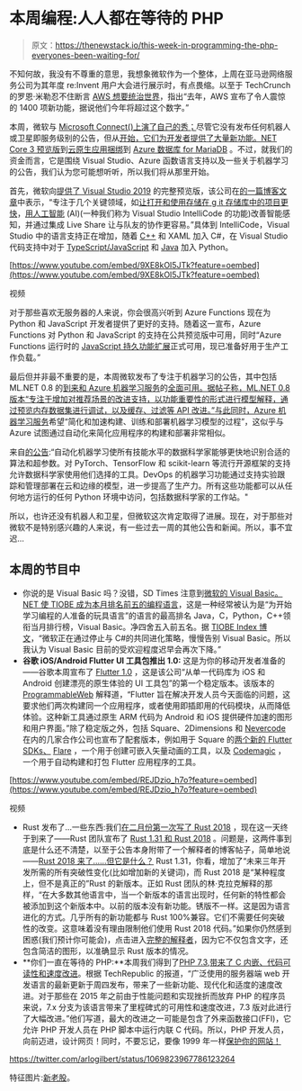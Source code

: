 # 本周编程:人人都在等待的 PHP

> 原文：<https://thenewstack.io/this-week-in-programming-the-php-everyones-been-waiting-for/>

不知何故，我没有不尊重的意思，我想象微软作为一个整体，上周在亚马逊网络服务公司为其年度 re:Invent 用户大会进行展示时，有点畏缩。以至于 TechCrunch 的罗恩·米勒忍不住断言 [AWS 想要统治世界](https://techcrunch.com/2018/12/02/aws-wants-to-rule-the-world/)，指出“去年，AWS 宣布了令人震惊的 1400 项新功能，据说他们今年将超过这个数字。”

本周，微软与 [Microsoft Connect()上演了自己的秀；](https://www.microsoft.com/en-us/connectevent/)尽管它没有发布任何机器人或卫星即服务级别的公告，但从[开始，它们为开发者提供了大量新功能。NET Core 3 预览版](https://aka.ms/netcore3preview1)到[云原生应用捆绑](/microsoft-cnab-simplifies-container-deployment-to-distributed-applications/)到 [Azure 数据库 for MariaDB](https://aka.ms/mariadbga) 。不过，就我们的资金而言，它是围绕 Visual Studio、Azure 函数语言支持以及一些关于机器学习的公告，我们认为您可能想听听，所以我们将从那里开始。

首先，微软向[提供了 Visual Studio 2019](https://aka.ms/vs-preview) 的完整预览版，该公司在[的一篇博客文章](https://blogs.msdn.microsoft.com/visualstudio/2018/12/04/making-every-developer-more-productive-with-visual-studio-2019/)中表示，“专注于几个关键领域，如[让打开和使用存储在 g it 存储库中的项目更快](http://code.visualstudio.com/blogs/2018/12/04/rich-navigation)，[用人工智能](https://blogs.msdn.microsoft.com/visualstudio/2018/12/05/visual-studio-intellicode-supports-more-languages-and-learns-from-your-code/) (AI)(一种我们称为 Visual Studio IntelliCode 的功能)改善智能感知，并通过集成 Live Share 让与队友的协作更容易。”具体到 IntelliCode，Visual Studio 中的语言支持正在增加，随着 [C++](https://blogs.msdn.microsoft.com/vcblog/2018/12/05/cppintellicode/) 和 XAML 加入 C#，在 Visual Studio 代码支持中对于 [TypeScript/JavaScript](https://aka.ms/tsintellicode) 和 [Java](https://aka.ms/vsicjava) 加入 Python。

[https://www.youtube.com/embed/9XE8kOI5JTk?feature=oembed](https://www.youtube.com/embed/9XE8kOI5JTk?feature=oembed)

视频

对于那些喜欢无服务器的人来说，你会很高兴听到 Azure Functions 现在为 Python 和 JavaScript 开发者提供了更好的支持。随着这一宣布，Azure Functions 对 Python 和 JavaScript 的支持在公共预览版中可用，同时“Azure Functions 运行时的 [JavaScript 持久功能扩展](https://docs.microsoft.com/ga-ie/azure/azure-functions/durable-functions-install)正式可用，现已准备好用于生产工作负载。”

最后但并非最不重要的是，本周微软发布了专注于机器学习的公告，其中包括 ML.NET 0.8 的[到来和 Azure 机器学习服务](https://blogs.msdn.microsoft.com/dotnet/2018/12/04/announcing-ml-net-0-8-machine-learning-for-net/)的[全面可用。据帖子称，ML.NET 0.8 版本“专注于增加对推荐场景的改进支持，以功能重要性的形式进行模型解释，通过预览内存数据集进行调试，以及缓存、过滤等 API 改进。”](https://azure.microsoft.com/en-us/blog/azure-machine-learning-service-a-look-under-the-hood/)[与此同时，Azure 机器学习服务](https://azure.microsoft.com/en-us/services/machine-learning-service/)希望“简化和加速构建、训练和部署机器学习模型的过程”，这似乎与 Azure 试图通过自动化来简化应用程序的构建和部署非常相似。

来自[的公告](https://azure.microsoft.com/en-us/blog/azure-machine-learning-service-a-look-under-the-hood/):“自动化机器学习使所有技能水平的数据科学家能够更快地识别合适的算法和超参数。对 PyTorch、TensorFlow 和 scikit-learn 等流行开源框架的支持允许数据科学家使用他们选择的工具。DevOps 的机器学习功能通过支持实验跟踪和管理部署在云和边缘的模型，进一步提高了生产力。所有这些功能都可以从任何地方运行的任何 Python 环境中访问，包括数据科学家的工作站。"

所以，也许还没有机器人和卫星，但微软这次肯定取得了进展。现在，对于那些对微软不是特别感兴趣的人来说，有一些过去一周的其他公告和新闻。所以，事不宜迟…

## 本周的节目中

*   你说的是 Visual Basic 吗？没错，SD Times 注意到[微软的 Visual Basic。NET 使 TIOBE 成为本月排名前五的编程语言](https://sdtimes.com/msft/microsofts-visual-basic-net-makes-tiobe-top-5-programming-languages/)，这是一种经常被认为是“为开始学习编程的人准备的玩具语言”的语言的最高排名 Java，C，Python，C++领衔当月排行榜，Visual Basic。净四舍五入前五名。据 [TIOBE Index 博文](https://www.tiobe.com/tiobe-index/)，“微软正在通过停止与 C#的共同进化策略，慢慢告别 Visual Basic。所以我认为 Visual Basic 目前的受欢迎程度迟早会再次下降。”
*   **谷歌 iOS/Android Flutter UI 工具包推出 1.0:** 这是为你的移动开发者准备的——谷歌本周宣布了 [Flutter 1.0](http://developers.googleblog.com/2018/12/flutter-10-googles-portable-ui-toolkit.html) ，这是该公司“从单一代码库为 iOS 和 Android 创建漂亮的原生体验的 UI 工具包”的第一个稳定版本。该版本的 [ProgrammableWeb](https://www.programmableweb.com/news/flutter-10-now-available-google/2018/12/04) 解释道，“Flutter 旨在解决开发人员今天面临的问题，这要求他们两次构建同一个应用程序，或者使用即插即用的代码模块，从而降低体验。这种新工具通过原生 ARM 代码为 Android 和 iOS 提供硬件加速的图形和用户界面。”除了稳定版之外，包括 Square、2Dimensions 和 [Nevercode](https://nevercode.io/) 在内的几家合作公司也宣布了配套版本，例如用于 Square 的[两个新的 Flutter SDKs、](https://squareup.com/flutter) [Flare](https://medium.com/2dimensions/flare-launch-d524067d34d8) ，一个用于创建可嵌入矢量动画的工具，以及 [Codemagic](https://codemagic.io/) ，一个用于自动构建和打包 Flutter 应用程序的工具。

[https://www.youtube.com/embed/REJDzio_h7o?feature=oembed](https://www.youtube.com/embed/REJDzio_h7o?feature=oembed)

视频

*   Rust 发布了…一些东西:我们[在二月份第一次写了 Rust 2018](https://thenewstack.io/week-programming-rusts-roadmap-epoch-release/) ，现在这一天终于到来了——Rust 团队宣布了 [Rust 1.31 和 Rust 2018](https://blog.rust-lang.org/2018/12/06/Rust-1.31-and-rust-2018.html) 。问题是，这两件事到底是什么还不清楚，以至于公告本身附带了一个解释者的博客帖子，简单地说——[Rust 2018 来了……但它是什么？](https://hacks.mozilla.org/2018/12/rust-2018-is-here/) Rust 1.31，你看，增加了“未来三年开发所需的所有突破性变化(比如增加新的关键词)，而 Rust 2018 是“某种程度上，但不是真正的”Rust 的新版本。正如 Rust 团队的林·克拉克解释的那样，“在大多数其他语言中，当一个新版本的语言出现时，任何新的特性都会被添加到这个新版本中。以前的版本没有新功能。锈版不一样。这是因为语言进化的方式。几乎所有的新功能都与 Rust 100%兼容。它们不需要任何突破性的改变。这意味着没有理由限制他们使用 Rust 2018 代码。”如果你仍然感到困惑(我们预计你可能会)，点击进入[完整的解释者](https://hacks.mozilla.org/2018/12/rust-2018-is-here/)，因为它不仅包含文字，还包含简洁的图形，以准确显示 Rust 版本的情况。
*   **你们一直在等待的 PHP:**本周我们得到了[PHP 7.3](http://php.net/releases/7_3_0.php),[带来了 C 内嵌、代码可读性和速度改进](https://www.techrepublic.com/article/php-7-3-brings-c-inlining-code-readability-and-speed-improvements-to-the-programming-language/)。根据 TechRepublic 的报道，“广泛使用的服务器端 web 开发语言的最新更新于周四发布，带来了一些新功能、现代化和适度的速度改进。对于那些在 2015 年之前由于性能问题和实现挫折而放弃 PHP 的程序员来说，7.x 分支为该语言带来了里程碑式的可用性和速度改进，7.3 版对此进行了大幅改进。”他们写道，最大的改进之一可能是包含了外来函数接口(FFI)，它允许 PHP 开发人员在 PHP 脚本中运行内联 C 代码。所以，PHP 开发人员，向前迈进，设计网页！同时，不要忘记，要像 1999 年一样[保护你的网站！](https://blog.npmjs.org/post/180765575005/securing-your-site-like-its-1999)

https://twitter.com/arlogilbert/status/1069823967786123264

特征图片:[新老股](https://nos.twnsnd.co/post/180894705470/carl-gwantry-collection-image)。

<svg xmlns:xlink="http://www.w3.org/1999/xlink" viewBox="0 0 68 31" version="1.1"><title>Group</title> <desc>Created with Sketch.</desc></svg>